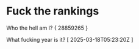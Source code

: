 # Fuck the rankings

Who the hell am I?
{ 28859265 }

What fucking year is it?
[ 2025-03-18T05:23:20Z ]

